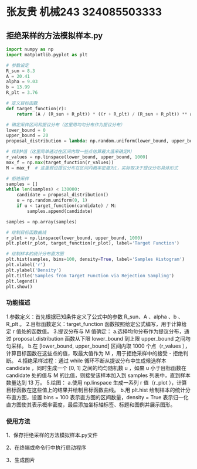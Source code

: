 # 张友贵 机械243 324085503333
## 拒绝采样的方法模拟样本.py
```python
import numpy as np
import matplotlib.pyplot as plt

# 参数设定
R_sun = 8.3
A = 20.41
alpha = 9.03
b = 13.99
R_plt = 3.76

# 定义目标函数
def target_function(r):
    return (A / (R_sun + R_plt)) * ((r + R_plt) / (R_sun + R_plt)) ** alpha * np.exp(-b * ((r - R_sun) / (R_sun + R_plt)) ** 2)

# 确定采样区间和提议分布（这里用均匀分布作为提议分布）
lower_bound = 0
upper_bound = 20
proposal_distribution = lambda: np.random.uniform(lower_bound, upper_bound)

# 找到M值（这里简单通过在区间内取一些点估算最大值来确定M）
r_values = np.linspace(lower_bound, upper_bound, 1000)
max_f = np.max(target_function(r_values))
M = max_f  # 这里假设提议分布在区间内概率密度为1，实际取决于提议分布具体形式

# 拒绝采样
samples = []
while len(samples) < 130000:
    candidate = proposal_distribution()
    u = np.random.uniform(0, 1)
    if u < target_function(candidate) / M:
        samples.append(candidate)

samples = np.array(samples)

# 绘制目标函数曲线
r_plot = np.linspace(lower_bound, upper_bound, 1000)
plt.plot(r_plot, target_function(r_plot), label='Target Function')

# 绘制样本的统计分布直方图
plt.hist(samples, bins=100, density=True, label='Samples Histogram')
plt.xlabel('r')
plt.ylabel('Density')
plt.title('Samples from Target Function via Rejection Sampling')
plt.legend()
plt.show()
```

### 功能描述
1.参数定义：首先根据已知条件定义了公式中的参数 R_sun、A 、alpha 、b 、R_plt 。
2.目标函数定义：target_function 函数按照给定公式编写，用于计算给定 r 值处的函数值。
3.提议分布与 M 值确定：
  a.选择均匀分布作为提议分布，通过 proposal_distribution 函数从下限 lower_bound 到上限 upper_bound 之间均匀采样。
  b.在 [lower_bound, upper_bound] 区间内取 1000 个点（r_values ），计算目标函数在这些点的值，取最大值作为 M ，用于拒绝采样中的接受 - 拒绝判断。
4.拒绝采样过程：通过 while 循环不断从提议分布中生成候选样本 candidate ，同时生成一个 [0, 1] 之间的均匀随机数 u ，如果 u 小于目标函数在 candidate 处的值与 M 的比值，则接受该样本加入到 samples 列表中，直到样本数量达到 13 万。
5.绘图：
  a.使用 np.linspace 生成一系列 r 值（r_plot ），计算目标函数在这些值上的结果并绘制目标函数曲线。
  b.用 plt.hist 绘制样本的统计分布直方图，设置 bins = 100 表示直方图的区间数量，density = True 表示归一化直方图使其表示概率密度，最后添加坐标轴标签、标题和图例并展示图形。
### 使用方法
1、保存拒绝采样的方法模拟样本.py文件

2、在终端或命令行中执行启动程序

3、生成图片




